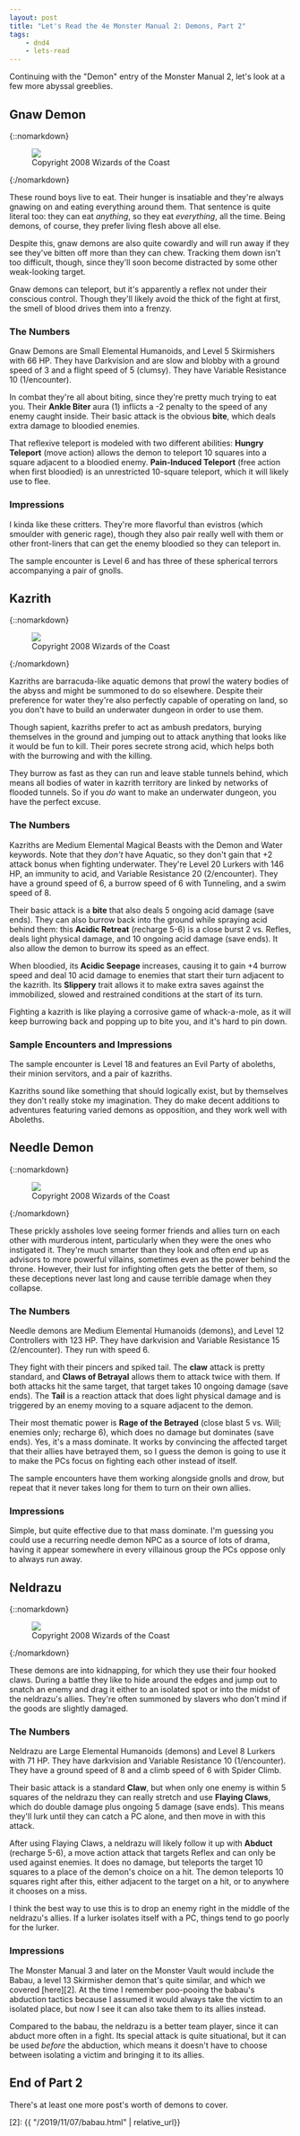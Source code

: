 ```yaml
---
layout: post
title: "Let's Read the 4e Monster Manual 2: Demons, Part 2"
tags:
    - dnd4
    - lets-read
---
```


Continuing with the "Demon" entry of the Monster Manual 2, let's look at a few
more abyssal greeblies.

## Gnaw Demon

{::nomarkdown}
<figure class="left">
  <img src="{{ "/assets/wir-mm2-4e-demon-gnaw.png" | absolute_url }}"/>
  <figcaption>
    Copyright 2008 Wizards of the Coast
  </figcaption>
</figure>
{:/nomarkdown}

These round boys live to eat. Their hunger is insatiable and they're always
gnawing on and eating everything around them. That sentence is quite literal
too: they can eat _anything_, so they eat _everything_, all the time. Being
demons, of course, they prefer living flesh above all else.

Despite this, gnaw demons are also quite cowardly and will run away if they see
they've bitten off more than they can chew. Tracking them down isn't too
difficult, though, since they'll soon become distracted by some other
weak-looking target.

Gnaw demons can teleport, but it's apparently a reflex not under their conscious
control. Though they'll likely avoid the thick of the fight at first, the smell
of blood drives them into a frenzy.

### The Numbers

Gnaw Demons are Small Elemental Humanoids, and Level 5 Skirmishers with 66
HP. They have Darkvision and are slow and blobby with a ground speed of 3 and a
flight speed of 5 (clumsy). They have Variable Resistance 10 (1/encounter).

In combat they're all about biting, since they're pretty much trying to eat
you. Their **Ankle Biter** aura (1) inflicts a -2 penalty to the speed of any
enemy caught inside. Their basic attack is the obvious **bite**, which deals
extra damage to bloodied enemies.

That reflexive teleport is modeled with two different abilities: **Hungry
Teleport** (move action) allows the demon to teleport 10 squares into a square
adjacent to a bloodied enemy. **Pain-Induced Teleport** (free action when first
bloodied) is an unrestricted 10-square teleport, which it will likely use to
flee.

### Impressions

I kinda like these critters. They're more flavorful than evistros (which
smoulder with generic rage), though they also pair really well with them or
other front-liners that can get the enemy bloodied so they can teleport in.

The sample encounter is Level 6 and has three of these spherical terrors
accompanying a pair of gnolls.

## Kazrith

{::nomarkdown}
<figure class="right">
  <img src="{{ "/assets/wir-mm2-4e-demon-kazrith.png" | absolute_url }}"/>
  <figcaption>
    Copyright 2008 Wizards of the Coast
  </figcaption>
</figure>
{:/nomarkdown}

Kazriths are barracuda-like aquatic demons that prowl the watery bodies of the
abyss and might be summoned to do so elsewhere. Despite their preference for
water they're also perfectly capable of operating on land, so you don't have to
build an underwater dungeon in order to use them.

Though sapient, kazriths prefer to act as ambush predators, burying themselves
in the ground and jumping out to attack anything that looks like it would be fun
to kill. Their pores secrete strong acid, which helps both with the burrowing
and with the killing.

They burrow as fast as they can run and leave stable tunnels behind, which means
all bodies of water in kazrith territory are linked by networks of flooded
tunnels. So if you _do_ want to make an underwater dungeon, you have the perfect
excuse.

### The Numbers

Kazriths are Medium Elemental Magical Beasts with the Demon and Water
keywords. Note that they _don't_ have Aquatic, so they don't gain that +2 attack
bonus when fighting underwater. They're Level 20 Lurkers with 146 HP, an
immunity to acid, and Variable Resistance 20 (2/encounter). They have a ground
speed of 6, a burrow speed of 6 with Tunneling, and a swim speed of 8.

Their basic attack is a **bite** that also deals 5 ongoing acid damage (save
ends). They can also burrow back into the ground while spraying acid behind
them: this **Acidic Retreat** (recharge 5-6) is a close burst 2 vs. Refles,
deals light physical damage, and 10 ongoing acid damage (save ends). It also
allow the demon to burrow its speed as an effect.

When bloodied, its **Acidic Seepage** increases, causing it to gain +4 burrow
speed and deal 10 acid damage to enemies that start their turn adjacent to the
kazrith. Its **Slippery** trait allows it to make extra saves against the
immobilized, slowed and restrained conditions at the start of its turn.

Fighting a kazrith is like playing a corrosive game of whack-a-mole, as it will
keep burrowing back and popping up to bite you, and it's hard to pin down.

### Sample Encounters and Impressions

The sample encounter is Level 18 and features an Evil Party of aboleths, their
minion servitors, and a pair of kazriths.

Kazriths sound like something that should logically exist, but by themselves
they don't really stoke my imagination. They do make decent additions to
adventures featuring varied demons as opposition, and they work well with
Aboleths.

## Needle Demon

{::nomarkdown}
<figure class="right">
  <img src="{{ "/assets/wir-mm2-4e-demon-needle.png" | absolute_url }}"/>
  <figcaption>
    Copyright 2008 Wizards of the Coast
  </figcaption>
</figure>
{:/nomarkdown}

These prickly assholes love seeing former friends and allies turn on each other
with murderous intent, particularly when they were the ones who instigated
it. They're much smarter than they look and often end up as advisors to more
powerful villains, sometimes even as the power behind the throne. However, their
lust for infighting often gets the better of them, so these deceptions never
last long and cause terrible damage when they collapse.

### The Numbers

Needle demons are Medium Elemental Humanoids (demons), and Level 12 Controllers
with 123 HP. They have darkvision and Variable Resistance 15 (2/encounter). They
run with speed 6.

They fight with their pincers and spiked tail. The **claw** attack is pretty
standard, and **Claws of Betrayal** allows them to attack twice with them. If
both attacks hit the same target, that target takes 10 ongoing damage (save
ends). The **Tail** is a reaction attack that does light physical damage and is
triggered by an enemy moving to a square adjacent to the demon.

Their most thematic power is **Rage of the Betrayed** (close blast 5 vs. Will;
enemies only; recharge 6), which does no damage but dominates (save ends). Yes,
it's a mass dominate. It works by convincing the affected target that their
allies have betrayed them, so I guess the demon is going to use it to make the
PCs focus on fighting each other instead of itself.

The sample encounters have them working alongside gnolls and drow, but repeat
that it never takes long for them to turn on their own allies.

### Impressions

Simple, but quite effective due to that mass dominate. I'm guessing you could
use a recurring needle demon NPC as a source of lots of drama, having it appear
somewhere in every villainous group the PCs oppose only to always run away.

## Neldrazu

{::nomarkdown}
<figure class="left">
  <img src="{{ "/assets/wir-mm2-4e-demon-neldrazu.png" | absolute_url }}"/>
  <figcaption>
    Copyright 2008 Wizards of the Coast
  </figcaption>
</figure>
{:/nomarkdown}

These demons are into kidnapping, for which they use their four hooked
claws. During a battle they like to hide around the edges and jump out to snatch
an enemy and drag it either to an isolated spot or into the midst of the
neldrazu's allies. They're often summoned by slavers who don't mind if the goods
are slightly damaged.

### The Numbers

Neldrazu are Large Elemental Humanoids (demons) and Level 8 Lurkers with 71
HP. They have darkvision and Variable Resistance 10 (1/encounter). They have a
ground speed of 8 and a climb speed of 6 with Spider Climb.

Their basic attack is a standard **Claw**, but when only one enemy is within 5
squares of the neldrazu they can really stretch and use **Flaying Claws**, which
do double damage plus ongoing 5 damage (save ends). This means they'll lurk
until they can catch a PC alone, and then move in with this attack.

After using Flaying Claws, a neldrazu will likely follow it up with **Abduct**
(recharge 5-6), a move action attack that targets Reflex and can only be used
against enemies. It does no damage, but teleports the target 10 squares to a
place of the demon's choice on a hit. The demon teleports 10 squares right after
this, either adjacent to the target on a hit, or to anywhere it chooses on a
miss.

I think the best way to use this is to drop an enemy right in the middle of the
neldrazu's allies. If a lurker isolates itself with a PC, things tend to go
poorly for the lurker.

### Impressions

The Monster Manual 3 and later on the Monster Vault would include the Babau, a
level 13 Skirmisher demon that's quite similar, and which we covered
[here][2]. At the time I remember poo-pooing the babau's abduction tactics
because I assumed it would always take the victim to an isolated place, but now
I see it can also take them to its allies instead.

Compared to the babau, the neldrazu is a better team player, since it can abduct
more often in a fight. Its special attack is quite situational, but it can be
used _before_ the abduction, which means it doesn't have to choose between
isolating a victim and bringing it to its allies.

## End of Part 2

There's at least one more post's worth of demons to cover.

[2]: {{ "/2019/11/07/babau.html" | relative_url}}

